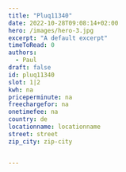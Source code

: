 ```yaml
---
title: "Pluq11340"
date: 2022-10-28T09:08:14+02:00
hero: /images/hero-3.jpg
excerpt: "A default excerpt"
timeToRead: 0
authors:
  - Paul
draft: false
id: pluq11340
slot: 1|2
kwh: na
priceperminute: na
freechargefor: na
onetimefee: na
country: de
locationname: locationname
street: street
zip_city: zip-city


---
```

